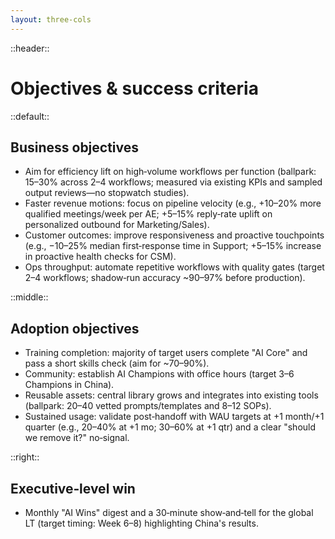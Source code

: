 ```yaml
---
layout: three-cols
---
```


::header::
# Objectives & success criteria

::default::

## Business objectives

- Aim for efficiency lift on high‑volume workflows per function (ballpark: 15–30% across 2–4 workflows; measured via existing KPIs and sampled output reviews—no stopwatch studies).
- Faster revenue motions: focus on pipeline velocity (e.g., +10–20% more qualified meetings/week per AE; +5–15% reply‑rate uplift on personalized outbound for Marketing/Sales).
- Customer outcomes: improve responsiveness and proactive touchpoints (e.g., −10–25% median first‑response time in Support; +5–15% increase in proactive health checks for CSM).
- Ops throughput: automate repetitive workflows with quality gates (target 2–4 workflows; shadow‑run accuracy ~90–97% before production).

::middle::

## Adoption objectives

- Training completion: majority of target users complete "AI Core" and pass a short skills check (aim for ~70–90%).
- Community: establish AI Champions with office hours (target 3–6 Champions in China).
- Reusable assets: central library grows and integrates into existing tools (ballpark: 20–40 vetted prompts/templates and 8–12 SOPs).
- Sustained usage: validate post‑handoff with WAU targets at +1 month/+1 quarter (e.g., 20–40% at +1 mo; 30–60% at +1 qtr) and a clear "should we remove it?" no‑signal.

::right::

## Executive‑level win

- Monthly "AI Wins" digest and a 30‑minute show‑and‑tell for the global LT (target timing: Week 6–8) highlighting China's results.

